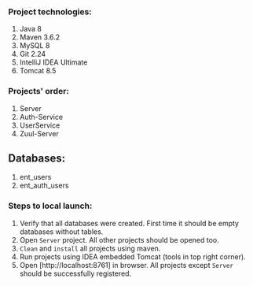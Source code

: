 ### Project technologies:
1) Java 8
2) Maven 3.6.2
3) MySQL 8
4) Git 2.24
5) IntelliJ IDEA Ultimate
6) Tomcat 8.5

### Projects' order:
1. Server
2. Auth-Service
3. UserService
4. Zuul-Server

## Databases:
1. ent_users
2. ent_auth_users

### Steps to local launch:
1. Verify that all databases were created. First time it should be empty databases without tables.
2. Open `Server` project. All other projects should be opened too.
3. `Clean` and `install` all projects using maven.
4. Run projects using IDEA embedded Tomcat (tools in top right corner).
5. Open [http://localhost:8761] in browser. All projects except `Server` should be successfully registered.